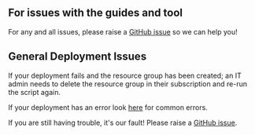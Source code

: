 ## For issues with the guides and tool

For any and all issues, please raise a [GitHub issue](https://github.com/microsoft/Learn-LTI/issues/new?WT.mc_id=learnlti-github-cxa) so we can help you!

## General Deployment Issues

If your deployment fails and the resource group has been created; an IT admin needs to delete the resource group in their subscription and re-run the script again.

If your deployment has an error look [here](https://docs.microsoft.com/azure/azure-resource-manager/templates/common-deployment-errors?WT.mc_id=learnlti-github-cxa) for common errors.

If you are still having trouble, it's our fault! Please raise a [GitHub issue](https://github.com/microsoft/Learn-LTI/issues/new?WT.mc_id=learnlti-github-cxa).
